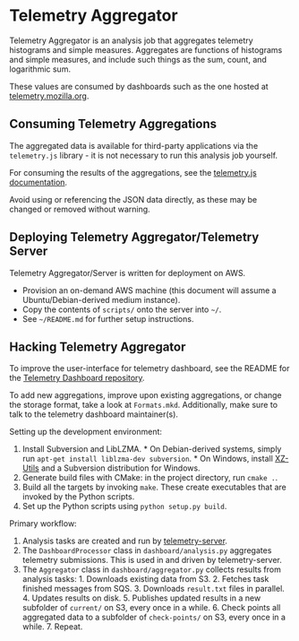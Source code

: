 Telemetry Aggregator
====================
Telemetry Aggregator is an analysis job that aggregates telemetry histograms and simple measures. Aggregates are functions of histograms and simple measures, and include such things as the sum, count, and logarithmic sum.

These values are consumed by dashboards such as the one hosted at [telemetry.mozilla.org](http://telemetry.mozilla.org).

Consuming Telemetry Aggregations
--------------------------------
The aggregated data is available for third-party applications via the `telemetry.js` library - it is not necessary to run this analysis job yourself.

For consuming the results of the aggregations, see the [telemetry.js documentation](https://telemetry.mozilla.org/docs.html#Telemetry).

Avoid using or referencing the JSON data directly, as these may be changed or removed without warning.

Deploying Telemetry Aggregator/Telemetry Server
-----------------------------------------------

Telemetry Aggregator/Server is written for deployment on AWS.

* Provision an on-demand AWS machine (this document will assume a Ubuntu/Debian-derived medium instance).
* Copy the contents of `scripts/` onto the server into `~/`.
* See `~/README.md` for further setup instructions.

Hacking Telemetry Aggregator
----------------------------
To improve the user-interface for telemetry dashboard, see the README for the [Telemetry Dashboard repository](https://github.com/mozilla/telemetry-dashboard).

To add new aggregations, improve upon existing aggregations, or change the storage format, take a look at `Formats.mkd`. Additionally, make sure to talk to the telemetry dashboard maintainer(s).

Setting up the development environment:

  1. Install Subversion and LibLZMA.
    * On Debian-derived systems, simply run `apt-get install liblzma-dev subversion`.
    * On Windows, install [XZ-Utils](http://tukaani.org/xz/) and a Subversion distribution for Windows.
  2. Generate build files with CMake: in the project directory, run `cmake .`.
  3. Build all the targets by invoking `make`. These create executables that are invoked by the Python scripts.
  4. Set up the Python scripts using `python setup.py build`.

Primary workflow:

  1. Analysis tasks are created and run by [telemetry-server](https://github.com/mozilla/telemetry-server).
  2. The `DashboardProcessor` class in `dashboard/analysis.py` aggregates telemetry submissions. This is used in and driven by telemetry-server.
  3. The `Aggregator` class in `dashboard/aggregator.py` collects results from analysis tasks:
    1. Downloads existing data from S3.
    2. Fetches task finished messages from SQS.
    3. Downloads `result.txt` files in parallel.
    4. Updates results on disk.
    5. Publishes updated results in a new subfolder of `current/` on S3, every once in a while.
    6. Check points all aggregated data to a subfolder of `check-points/` on S3, every once in a while.
    7. Repeat.
